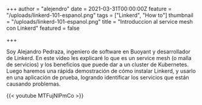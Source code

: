 +++
author = "alejendro"
date = 2021-03-31T00:00:00Z
feature = "/uploads/linkerd-101-espanol.png"
tags = ["Linkerd", "How to"]
thumbnail = "/uploads/linkerd-101-espanol.png"
title = "Introduccion al service mesh con Linkerd"
featured = false

+++

Soy Alejandro Pedraza, ingeniero de software en Buoyant y desarrollador de Linkerd. En este video les explicaré lo que es un service mesh (o malla de servicios) y los beneficios que puede dar a un cluster de Kubernetes. Luego haremos una rápida demostración de cómo instalar Linkerd, y usarlo en una aplicación de prueba, logrando identificar los servicios que están causando problemas.

{{< youtube MTFujNlPmCo >}}
